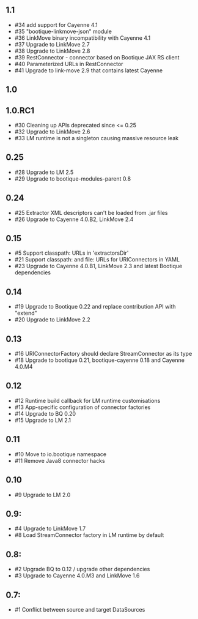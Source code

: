 ## 1.1

* #34 add support for Cayenne 4.1 
* #35 "bootique-linkmove-json" module 
* #36 LinkMove binary incompatibility with Cayenne 4.1
* #37 Upgrade to LinkMove 2.7 
* #38 Upgrade to LinkMove 2.8
* #39 RestConnector - connector based on Bootique JAX RS client
* #40 Parameterized URLs in RestConnector
* #41 Upgrade to link-move 2.9 that contains latest Cayenne

## 1.0

## 1.0.RC1

* #30 Cleaning up APIs deprecated since <= 0.25
* #32 Upgrade to LinkMove 2.6
* #33 LM runtime is not a singleton causing massive resource leak 

## 0.25

* #28 Upgrade to LM 2.5
* #29 Upgrade to bootique-modules-parent 0.8

## 0.24

* #25 Extractor XML descriptors can't be loaded from .jar files
* #26 Upgrade to Cayenne 4.0.B2, LinkMove 2.4

## 0.15

* #5 Support classpath: URLs in 'extractorsDir'
* #21 Support classpath: and file: URLs for URIConnectors in YAML 
* #23 Upgrade to Cayenne 4.0.B1, LinkMove 2.3 and latest Bootique dependencies 

## 0.14

* #19 Upgrade to Bootique 0.22 and replace contribution API with "extend"
* #20 Upgrade to LinkMove 2.2

## 0.13

* #16 URIConnectorFactory should declare StreamConnector as its type
* #18 Upgrade to bootique 0.21, bootique-cayenne 0.18 and Cayenne 4.0.M4

## 0.12

* #12 Runtime build callback for LM runtime customisations
* #13 App-specific configuration of connector factories
* #14 Upgrade to BQ 0.20
* #15 Upgrade to LM 2.1

## 0.11

* #10 Move to io.bootique namespace
* #11 Remove Java8 connector hacks

## 0.10

* #9 Upgrade to LM 2.0

## 0.9:

* #4 Upgrade to LinkMove 1.7
* #8 Load StreamConnector factory in LM runtime by default


## 0.8:

* #2 Upgrade BQ to 0.12 / upgrade other dependencies 
* #3 Upgrade to Cayenne 4.0.M3 and LinkMove 1.6 

## 0.7:

* #1 Conflict between source and target DataSources
